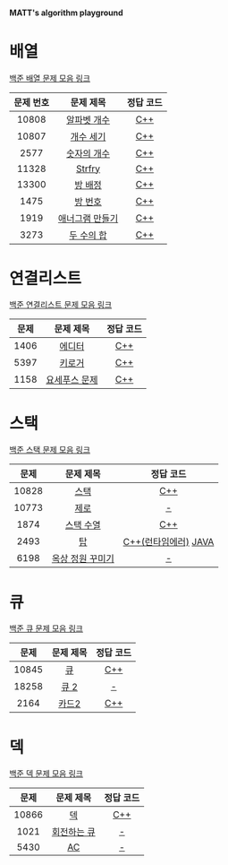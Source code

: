 #### MATT's algorithm playground

# 배열

[백준 배열 문제 모음 링크](https://www.acmicpc.net/workbook/view/7307)

| 문제 번호 |                        문제 제목                        |        정답 코드         |
| :-------: | :-----------------------------------------------------: | :----------------------: |
|   10808   |  [알파벳 개수](https://www.acmicpc.net/problem/10808)   | [C++](./array/10808.cpp) |
|   10807   |   [개수 세기](https://www.acmicpc.net/problem/10807)    | [C++](./array/10807.cpp) |
|   2577    |   [숫자의 개수](https://www.acmicpc.net/problem/2577)   | [C++](./array/2577.cpp)  |
|   11328   |     [Strfry](https://www.acmicpc.net/problem/11328)     | [C++](./array/11328.cpp) |
|   13300   |    [방 배정](https://www.acmicpc.net/problem/13300)     | [C++](./array/13300.cpp) |
|   1475    |     [방 번호](https://www.acmicpc.net/problem/1475)     | [C++](./array/1475.cpp)  |
|   1919    | [애너그램 만들기](https://www.acmicpc.net/problem/1919) | [C++](./array/1919.cpp)  |
|   3273    |   [두 수의 합](https://www.acmicpc.net/problem/3273)    | [C++](./array/3273.cpp)  |

# 연결리스트

[백준 연결리스트 문제 모음 링크](https://www.acmicpc.net/workbook/view/7308)

| 문제 |                       문제 제목                       |          정답 코드           |
| :--: | :---------------------------------------------------: | :--------------------------: |
| 1406 |    [에디터](https://www.acmicpc.net/problem/1406)     | [C++](./linkedList/1406.cpp) |
| 5397 |    [키로거](https://www.acmicpc.net/problem/5397)     | [C++](./linkedList/5397.cpp) |
| 1158 | [요세푸스 문제](https://www.acmicpc.net/problem/1158) | [C++](./linkedList/1158.cpp) |

# 스택

[백준 스택 문제 모음 링크](https://www.acmicpc.net/workbook/view/7309)

| 문제  |                        문제 제목                         |                           정답 코드                           |
| :---: | :------------------------------------------------------: | :-----------------------------------------------------------: |
| 10828 |      [스택](https://www.acmicpc.net/problem/10828)       |                   [C++](./stack/10828.cpp)                    |
| 10773 |      [제로](https://www.acmicpc.net/problem/10773)       |                    [-](./stack/10733.cpp)                     |
| 1874  |    [스택 수열](https://www.acmicpc.net/problem/1874)     |                    [C++](./stack/1874.cpp)                    |
| 2493  |        [탑](https://www.acmicpc.net/problem/2493)        | [C++(런타임에러)](./stack/2493.cpp) [JAVA](./stack/2493.java) |
| 6198  | [옥상 정원 꾸미기](https://www.acmicpc.net/problem/6198) |                     [-](./stack/6198.cpp)                     |

# 큐

[백준 큐 문제 모음 링크](https://www.acmicpc.net/workbook/view/7310)

| 문제  |                   문제 제목                   |        정답 코드         |
| :---: | :-------------------------------------------: | :----------------------: |
| 10845 |  [큐](https://www.acmicpc.net/problem/10845)  | [C++](./queue/10845.cpp) |
| 18258 | [큐 2](https://www.acmicpc.net/problem/18258) |  [-](./queue/18258.cpp)  |
| 2164  | [카드2](https://www.acmicpc.net/problem/2164) | [C++](./queue/2164.cpp)  |

# 덱

[백준 덱 문제 모음 링크](https://www.acmicpc.net/workbook/view/7311)

| 문제  |                      문제 제목                      |        정답 코드         |
| :---: | :-------------------------------------------------: | :----------------------: |
| 10866 |     [덱](https://www.acmicpc.net/problem/10866)     | [C++](./deque/10866.cpp) |
| 1021  | [회전하는 큐](https://www.acmicpc.net/problem/1021) |  [-](./deque/1021.cpp)   |
| 5430  |     [AC](https://www.acmicpc.net/problem/5430)      |  [-](./deque/5430.cpp)   |

